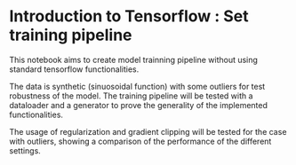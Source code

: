 # Introduction to Tensorflow : Set training pipeline

This notebook aims to create model trainning pipeline without using standard tensorflow functionalities.

The data is synthetic (sinuosoidal function) with some outliers for test robustness of the model.
The training pipeline will be tested with a dataloader and a generator to prove the generality of the implemented functionalities.

The usage of regularization and gradient clipping will be tested for the case with outliers, showing a comparison of the performance of the different settings.
